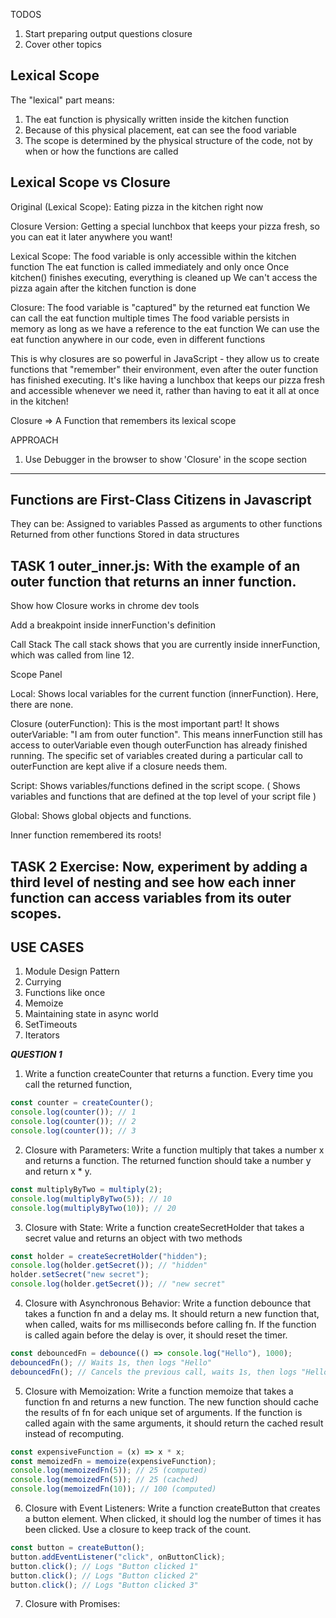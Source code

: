 TODOS

1. Start preparing output questions closure
2. Cover other topics

## Lexical Scope

The "lexical" part means:

1. The eat function is physically written inside the kitchen function
2. Because of this physical placement, eat can see the food variable
3. The scope is determined by the physical structure of the code, not by when or how the functions are called

## Lexical Scope vs Closure

Original (Lexical Scope): Eating pizza in the kitchen right now

Closure Version: Getting a special lunchbox that keeps your pizza fresh, so you can eat it later anywhere you want!

Lexical Scope:
The food variable is only accessible within the kitchen function
The eat function is called immediately and only once
Once kitchen() finishes executing, everything is cleaned up
We can't access the pizza again after the kitchen function is done

Closure:
The food variable is "captured" by the returned eat function
We can call the eat function multiple times
The food variable persists in memory as long as we have a reference to the eat function
We can use the eat function anywhere in our code, even in different functions

This is why closures are so powerful in JavaScript - they allow us to create functions that "remember" their environment, even after the outer function has finished executing. It's like having a lunchbox that keeps our pizza fresh and accessible whenever we need it, rather than having to eat it all at once in the kitchen!

Closure => A Function that remembers its lexical scope

APPROACH

1. Use Debugger in the browser to show 'Closure' in the scope section

---

## Functions are First-Class Citizens in Javascript

They can be:
Assigned to variables
Passed as arguments to other functions
Returned from other functions
Stored in data structures

## TASK 1 outer_inner.js: With the example of an outer function that returns an inner function.

Show how Closure works in chrome dev tools

Add a breakpoint inside innerFunction's definition

Call Stack
The call stack shows that you are currently inside innerFunction, which was called from line 12.

Scope Panel

Local: Shows local variables for the current function (innerFunction). Here, there are none.

Closure (outerFunction): This is the most important part!
It shows outerVariable: "I am from outer function".
This means innerFunction still has access to outerVariable even though outerFunction has already finished running.
The specific set of variables created during a particular call to outerFunction are kept alive if a closure needs them.

Script: Shows variables/functions defined in the script scope. ( Shows variables and functions that are defined at the top level of your script file )

Global: Shows global objects and functions.

Inner function remembered its roots!

## TASK 2 Exercise: Now, experiment by adding a third level of nesting and see how each inner function can access variables from its outer scopes.

## USE CASES

1. Module Design Pattern
2. Currying
3. Functions like once
4. Memoize
5. Maintaining state in async world
6. SetTimeouts
7. Iterators

**_QUESTION 1_**

1. Write a function createCounter that returns a function. Every time you call the returned function,

```ts
const counter = createCounter();
console.log(counter()); // 1
console.log(counter()); // 2
console.log(counter()); // 3
```

2. Closure with Parameters:
   Write a function multiply that takes a number x and returns a function.
   The returned function should take a number y and return x \* y.

```ts
const multiplyByTwo = multiply(2);
console.log(multiplyByTwo(5)); // 10
console.log(multiplyByTwo(10)); // 20
```

3. Closure with State:
   Write a function createSecretHolder that takes a secret value and returns an object with two methods

```ts
const holder = createSecretHolder("hidden");
console.log(holder.getSecret()); // "hidden"
holder.setSecret("new secret");
console.log(holder.getSecret()); // "new secret"
```

4. Closure with Asynchronous Behavior:
   Write a function debounce that takes a function fn and a delay ms.
   It should return a new function that, when called, waits for ms milliseconds before calling fn.
   If the function is called again before the delay is over, it should reset the timer.

```ts
const debouncedFn = debounce(() => console.log("Hello"), 1000);
debouncedFn(); // Waits 1s, then logs "Hello"
debouncedFn(); // Cancels the previous call, waits 1s, then logs "Hello"
```

5. Closure with Memoization:
   Write a function memoize that takes a function fn and returns a new function.
   The new function should cache the results of fn for each unique set of arguments.
   If the function is called again with the same arguments,
   it should return the cached result instead of recomputing.

```ts
const expensiveFunction = (x) => x * x;
const memoizedFn = memoize(expensiveFunction);
console.log(memoizedFn(5)); // 25 (computed)
console.log(memoizedFn(5)); // 25 (cached)
console.log(memoizedFn(10)); // 100 (computed)
```

6. Closure with Event Listeners:
   Write a function createButton that creates a button element.
   When clicked, it should log the number of times it has been clicked.
   Use a closure to keep track of the count.

```ts
const button = createButton();
button.addEventListener("click", onButtonClick);
button.click(); // Logs "Button clicked 1"
button.click(); // Logs "Button clicked 2"
button.click(); // Logs "Button clicked 3"
```

7. Closure with Promises:
